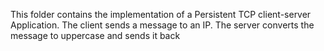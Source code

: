 This folder contains the implementation of a Persistent TCP client-server Application. The client sends a message to an IP. The server converts the message to uppercase and sends it back
